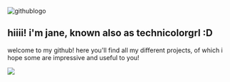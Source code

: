 ![githublogo](https://github.com/user-attachments/assets/023aa102-1f67-4d9c-9f9f-3d8e6e2ec300)

## hiiii! i'm jane, known also as technicolorgrl :D

welcome to my github! here you'll find all my different projects, of which i hope some are impressive and useful to you!

![](https://komarev.com/ghpvc/?username=technicolorgrl)
